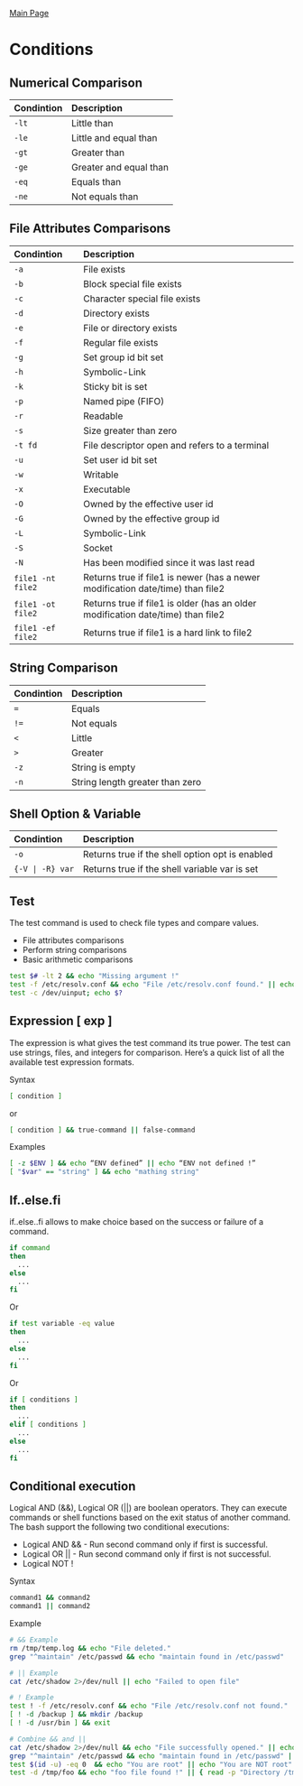 [Main Page](../README.md)

# Conditions

## Numerical Comparison
| Condintion | Description |
|:-|:-|
| `-lt` | Little than |
| `-le` | Little and equal than |
| `-gt` | Greater than |
| `-ge` | Greater and equal than 
| `-eq` | Equals than |
| `-ne` | Not equals than |

## File Attributes Comparisons
| Condintion | Description |
|:-|:-|
| `-a` | File exists |
| `-b` | Block special file exists |
| `-c` | Character special file exists |
| `-d` | Directory exists |
| `-e` | File or directory exists |
| `-f` | Regular file exists |
| `-g` | Set group id bit set |
| `-h` | Symbolic-Link |
| `-k` | Sticky bit is set |
| `-p` | Named pipe (FIFO) |
| `-r` | Readable |
| `-s` | Size greater than zero |
| `-t fd` | File descriptor open and refers to a terminal |
| `-u` | Set user id bit set |
| `-w` | Writable |
| `-x` | Executable |
| `-O` | Owned by the effective user id |
| `-G` | Owned by the effective group id |
| `-L` | Symbolic-Link |
| `-S` | Socket |
| `-N` | Has been modified since it was last read |
| `file1 -nt file2` | Returns true if file1 is newer (has a newer modification date/time) than file2 |
| `file1 -ot file2` | Returns true if file1 is older (has an older modification date/time) than file2 |
| `file1 -ef file2` | Returns true if file1 is a hard link to file2 |

## String Comparison
| Condintion | Description |
|:-|:-|
| `=` | Equals |
| `!=` | Not equals |
| `<` | Little |
| `>` | Greater |
| `-z` | String is empty |
| `-n` | String length greater than zero |

## Shell Option & Variable
| Condintion | Description |
|:-|:-|
| `-o` | Returns true if the shell option opt is enabled |
| `{-V \| -R} var` | Returns true if the shell variable var is set |

## Test
The test command is used to check file types and compare values.
- File attributes comparisons
- Perform string comparisons
- Basic arithmetic comparisons

```bash
test $# -lt 2 && echo "Missing argument !"
test -f /etc/resolv.conf && echo "File /etc/resolv.conf found." || echo "File /etc/resolv.conf not found."
test -c /dev/uinput; echo $?
```

## Expression [ exp ]
The expression is what gives the test command its true power. The test can use strings, files, and integers for comparison.
Here’s a quick list of all the available test expression formats.

Syntax
```bash
[ condition ]
```
or

```bash
[ condition ] && true-command || false-command
```

Examples
```bash
[ -z $ENV ] && echo “ENV defined” || echo “ENV not defined !”
[ "$var" == "string" ] && echo "mathing string"
```

## If..else.fi
if..else..fi allows to make choice based on the success or failure of a command. 

```bash
if command
then
  ...
else
  ...
fi
```

Or

```bash
if test variable -eq value
then
  ...
else
  ...
fi
```

Or

```bash
if [ conditions ]
then
  ...
elif [ conditions ]
  ...
else
  ...
fi
```

## Conditional execution
Logical AND (&&), Logical OR (||) are boolean operators. They can execute commands or shell functions based on the exit status of another command.
The bash support the following two conditional executions:
- Logical AND && - Run second command only if first is successful.
- Logical OR ||  - Run second command only if first is not successful.
- Logical NOT !

Syntax
```bash
command1 && command2
command1 || command2
```

Example
```bash
# && Example
rm /tmp/temp.log && echo "File deleted."
grep "^maintain" /etc/passwd && echo "maintain found in /etc/passwd"

# || Example
cat /etc/shadow 2>/dev/null || echo "Failed to open file"

# ! Example
test ! -f /etc/resolv.conf && echo "File /etc/resolv.conf not found."
[ ! -d /backup ] && mkdir /backup
[ ! -d /usr/bin ] && exit

# Combine && and ||
cat /etc/shadow 2>/dev/null && echo "File successfully opened." || echo "Failed to open file."
grep "^maintain" /etc/passwd && echo "maintain found in /etc/passwd" || echo "User maintain not found in /etc/passwd"
test $(id -u) -eq 0  && echo "You are root" || echo "You are NOT root"
test -d /tmp/foo && echo "foo file found !" || { read -p "Directory /tmp/foo not found. Hit [Enter] to exit..." enter; exit 1; }

```
